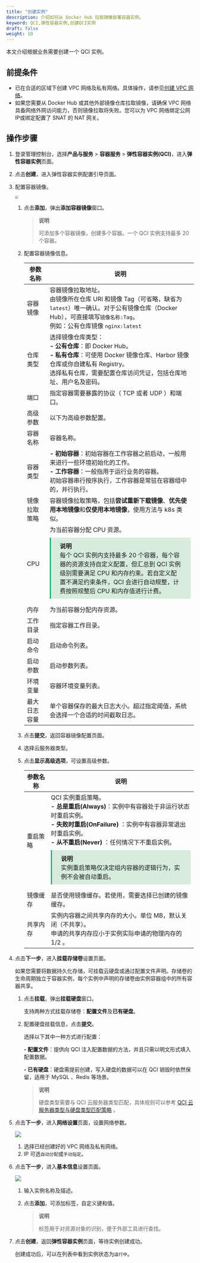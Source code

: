 ```yaml
---
title: "创建实例"
description: 介绍如何从 Docker Hub 拉取镜像部署容器实例。
keyword: QCI,弹性容器实例,创建QCI实例
draft: false
weight: 10
---
```


本文介绍根据业务需要创建一个 QCI 实例。

## 前提条件

- 已在合适的区域下创建 VPC 网络及私有网络。具体操作，请参见[创建 VPC 网络](/network/vpc/manual/vpcnet/10_create_vpc/)。
- 如果您需要从 Docker Hub 或其他外部镜像仓库拉取镜像，请确保 VPC 网络具备网络外网访问能力，否则镜像拉取将失败。您可以为 VPC 网络绑定公网 IP或绑定配置了 SNAT 的 NAT 网关。

## 操作步骤

1. 登录管理控制台，选择**产品与服务** > **容器服务** > **弹性容器实例(QCI)**，进入**弹性容器实例**页面。

2. 点击**创建**，进入弹性容器实例配置引导页面。

3. 配置容器镜像。

   <img src="../../../_images/config_image.png" style="zoom:50%;" />

   1. 点击**添加**，弹出**添加容器镜像**窗口。

      > **说明**
      >
      > 可添加多个容器镜像，创建多个容器。一个 QCI 实例支持最多 20 个容器。

   2. 配置容器镜像信息。

      | 参数名称     | 说明                                                         |
      | ------------ | ------------------------------------------------------------ |
      | 容器镜像     | 容器镜像拉取地址。<br/>由镜像所在仓库 URI 和镜像 Tag（可省略，缺省为 `latest`）唯一确认。对于公有镜像仓库（Docker Hub），可直接填写`镜像名称:Tag`。<br/>例如：公有仓库镜像 `nginx:latest` |
      | 仓库类型     | 选择镜像仓库类型：<br/>**- 公有仓库**：即 Docker Hub。<br/>**- 私有仓库**：可使用 Docker 镜像仓库、Harbor 镜像仓库或你自建私有 Registry。<br/>选择私有仓库，需要配置仓库访问凭证，包括仓库地址、用户名及密码。 |
      | 端口         | 指定容器需要暴露的协议（ TCP 或者 UDP ）和端口。             |
      | 高级参数     | 以下为高级参数配置。                                         |
      | 容器名称     | 容器名称。                                                   |
      | 容器类型     | **- 初始容器**：初始容器在工作容器之前启动，一般用来进行一些环境初始化的工作。<br/>**- 工作容器**：一般指用于运行业务的容器。<br/>初始容器串行按序执行，工作容器是常驻在容器组中的，并行执行。 |
      | 镜像拉取策略 | 容器镜像拉取策略，包括**尝试重新下载镜像**、**优先使用本地镜像**和**仅使用本地镜像**，使用方法与 k8s 类似。 |
      | CPU          | 为当前容器分配 CPU 资源。<div style="background-color: #D8ECDE; padding: 10px 24px; margin: 10px 0; border-left: 3px solid #00a971;"><b>说明</b><br/>每个 QCI 实例内支持最多 20 个容器，每个容器的资源支持自定义配置，但汇总到 QCI 实例级别需要满足 CPU 和内存约束。若自定义配置不满足约束条件，QCI 会进行自动规整，计费按照规整后 CPU 和内存值进行计费。</div> |
      | 内存         | 为当前容器分配内存资源。                                     |
      | 工作目录     | 指定容器工作目录。                                           |
      | 启动命令     | 启动命令列表。                                               |
      | 启动参数     | 启动参数列表。                                               |
      | 环境变量     | 容器环境变量列表。                                           |
      | 最大日志容量 | 单个容器保存的最大日志大小。超过指定阈值，系统会选择一个合适的时间截取日志。 |

   3. 点击**提交**，返回容器镜像配置页面。

   4. 选择云服务器类型。

   5. 点击**显示高级选项**，可设置高级参数。

      | 参数名称 | 说明                                                         |
      | -------- | ------------------------------------------------------------ |
      | 重启策略 | QCI 实例重启策略。 <br/>**- 总是重启(Always)**：实例中有容器处于非运行状态时重启实例。  <br/>**- 失败时重启(OnFailure)** ：实例中有容器异常退出时重启实例。  <br/>**- 从不重启(Never)** ：任何情况下不重启实例。<div style="background-color: #D8ECDE; padding: 10px 24px; margin: 10px 0; border-left: 3px solid #00a971;"><b>说明</b><br/>实例重启策略仅决定组内容器的逻辑行为，实例不会被自动重启。</div> |
      | 镜像缓存 | 是否使用镜像缓存。若使用，需要选择已创建的镜像缓存。         |
      | 共享内存 | 实例内容器之间共享内存的大小。单位 MB，默认关闭（不共享）。  <br/>申请的共享内存应小于实例实际申请的物理内存的 1/2 。 |

4. 点击**下一步**，进入**挂载存储卷**设置页面。

   如果您需要将数据持久化存储，可挂载云硬盘或通过配置文件声明。存储卷的生命周期独立于容器实例，每个实例中声明的存储卷由实例容器组中的所有容器共享。

   1. 点击**挂载**，弹出**挂载硬盘**窗口。

      支持两种方式挂载存储卷：**配置文件**及**已有硬盘**。

   2. 配置硬盘挂载信息，点击**提交**。

      选择以下其中一种方式进行配置：
      
      **- 配置文件**：提供向 QCI 注入配置数据的方法，并且只需以明文形式填入配置数据。
      
      **- 已有硬盘**：硬盘需提前创建，写入硬盘的数据可以在 QCI 销毁时依然保留，适用于 MySQL 、Redis 等场景。
      
      > **说明**
      >
      > 硬盘类型需要与 QCI 云服务器类型匹配，具体规则可以参考 [QCI 云服务器类型与硬盘类型匹配策略](/container/qci/faq/#qci-云服务器类型与硬盘类型的匹配策略) 。
      
      <!--<table>
        <thead><tr><td>挂载方式</td><td>参数名称</td><td>说明</td></tr></thead>
        <tr><td rowspan="4">配置文件</td><td>名称</td><td></td></tr>
         <tr><td>路径</td><td></td></tr>
         <tr><td>内容</td><td></td></tr>
         <tr><td>容器挂载</td><td></td></tr>
         <tr><td rowspan="3">已有硬盘</td><td>名称</td><td></td></tr>
         <tr><td>选择硬盘</td><td></td></tr>
         <tr><td>容器挂载</td><td></td></tr>
      </table>-->

5. 点击**下一步**，进入**网络设置**页面，设置网络参数。

   ![](../../../_images/set_qci_net.png)

   1. 选择已经创建好的 VPC 网络及私有网络。
   2. IP 可选`自动分配`或`手动指定`。

6. 点击**下一步**，进入**基本信息**设置页面。

   ![](../../../_images/set_qci_basicinfo.png)

   1. 输入实例名称及描述。

   2. 点击**添加**，可添加标签，自定义键和值。

      > **说明**
      >
      > 标签用于对资源对象的识别，便于外部工具进行查找。

7. 点击**创建**，返回**弹性容器实例**页面，等待实例创建成功。

   创建成功后，可以在列表中看到实例状态为`运行中`。

